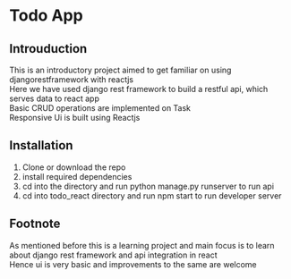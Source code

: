 # Todo App

## Introuduction
This is an introductory project aimed to get familiar on using djangorestframework with reactjs  
Here we have used django rest framework to build a restful api, which serves data to react app  
Basic CRUD operations are implemented on Task  
Responsive Ui is built using Reactjs

## Installation
1. Clone or download the repo
2. install required dependencies
3. cd into the directory and run python manage.py runserver to run api
4. cd into todo_react directory and run npm start to run developer server

## Footnote
As mentioned before this is a learning project and main focus is to learn about django rest framework and api integration in react  
Hence ui is very basic and improvements to the same are welcome
